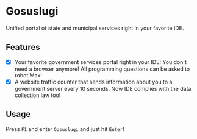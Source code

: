 # Gosuslugi

Unified portal of state and municipal services right in your favorite IDE.

## Features

- [x] Your favorite government services portal right in your IDE! You don't need a browser anymore!
      All programming questions can be asked to robot Max!
- [x] A website traffic counter that sends information about you to a government server every 10 seconds.
      Now IDE complies with the data collection law too!

## Usage

Press `F1` and enter `Gosuslugi` and just hit `Enter`!

